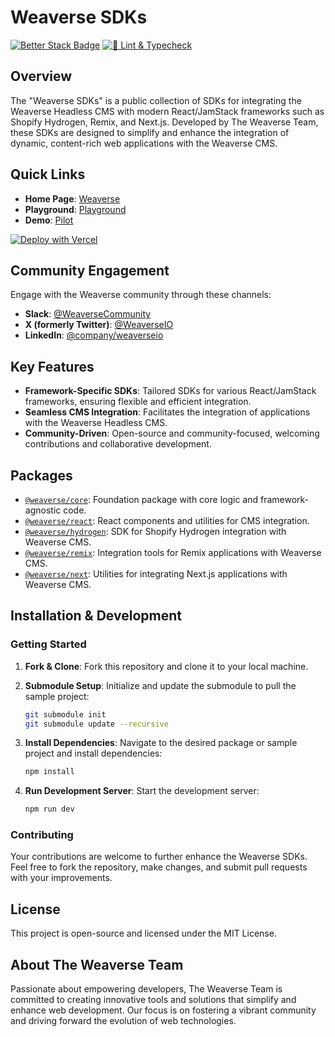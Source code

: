 # Weaverse SDKs

[![Better Stack Badge](https://uptime.betterstack.com/status-badges/v1/monitor/vif3.svg)](https://wvse.cc/weaverse-status)
[![🚀 Lint & Typecheck](https://github.com/Weaverse/weaverse/actions/workflows/check.yml/badge.svg)](https://github.com/Weaverse/weaverse/actions/workflows/check.yml)

## Overview

The "Weaverse SDKs" is a public collection of SDKs for integrating the Weaverse Headless CMS with modern React/JamStack
frameworks such as Shopify Hydrogen, Remix, and Next.js. Developed by The Weaverse Team, these SDKs are designed to
simplify and enhance the integration of dynamic, content-rich web applications with the Weaverse CMS.

## Quick Links

- **Home Page**: [Weaverse](https://weaverse.io)
- **Playground**: [Playground](https://studio.weaverse.io/demo)
- **Demo**: [Pilot](https://github.com/weaverse/pilot)

[![Deploy with Vercel](https://vercel.com/button)](https://wvse.cc/deploy-pilot-to-vercel)

## Community Engagement

Engage with the Weaverse community through these channels:

- **Slack**: [@WeaverseCommunity](https://wvse.cc/weaverse-slack)
- **X (formerly Twitter)**: [@WeaverseIO](https://wvse.cc/weaverse-twitter)
- **LinkedIn**: [@company/weaverseio](https://wvse.cc/weaverse-linkedin)

## Key Features

- **Framework-Specific SDKs**: Tailored SDKs for various React/JamStack frameworks, ensuring flexible and efficient
  integration.
- **Seamless CMS Integration**: Facilitates the integration of applications with the Weaverse Headless CMS.
- **Community-Driven**: Open-source and community-focused, welcoming contributions and collaborative development.

## Packages

- [`@weaverse/core`](https://github.com/Weaverse/weaverse/tree/main/packages/core): Foundation package with core logic
  and framework-agnostic code.
- [`@weaverse/react`](https://github.com/Weaverse/weaverse/tree/main/packages/react): React components and utilities for
  CMS integration.
- [`@weaverse/hydrogen`](https://github.com/Weaverse/weaverse/tree/main/packages/hydrogen): SDK for Shopify Hydrogen
  integration with Weaverse CMS.
- [`@weaverse/remix`](https://github.com/Weaverse/weaverse/tree/main/packages/remix): Integration tools for Remix
  applications with Weaverse CMS.
- [`@weaverse/next`](https://github.com/Weaverse/weaverse/tree/main/packages/next): Utilities for integrating Next.js
  applications with Weaverse CMS.

## Installation & Development

### Getting Started

1. **Fork & Clone**: Fork this repository and clone it to your local machine.

2. **Submodule Setup**: Initialize and update the submodule to pull the sample project:

   ```bash
   git submodule init
   git submodule update --recursive
   ```

3. **Install Dependencies**: Navigate to the desired package or sample project and install dependencies:

   ```bash
   npm install
   ```

4. **Run Development Server**: Start the development server:
   ```bash
   npm run dev
   ```

### Contributing

Your contributions are welcome to further enhance the Weaverse SDKs. Feel free to fork the repository, make changes, and
submit pull requests with your improvements.

## License

This project is open-source and licensed under the MIT License.

## About The Weaverse Team

Passionate about empowering developers, The Weaverse Team is committed to creating innovative tools and solutions that
simplify and enhance web development. Our focus is on fostering a vibrant community and driving forward the evolution of
web technologies.
